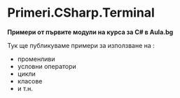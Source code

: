 ﻿# Primeri.CSharp.Terminal
**Примери от първите модули на курса за C# в Aula.bg**

Тук ще публикуваме примери за използване на :
* променливи
* условни оператори
* цикли
* класове
* и т.н.
